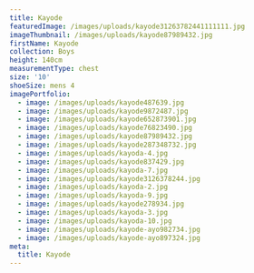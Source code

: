 ```yaml
---
title: Kayode
featuredImage: /images/uploads/kayode31263782441111111.jpg
imageThumbnail: /images/uploads/kayode87989432.jpg
firstName: Kayode
collection: Boys
height: 140cm
measurementType: chest
size: '10'
shoeSize: mens 4
imagePortfolio:
  - image: /images/uploads/kayode487639.jpg
  - image: /images/uploads/kayode9872487.jpg
  - image: /images/uploads/kayode652873901.jpg
  - image: /images/uploads/kayode76823490.jpg
  - image: /images/uploads/kayode87989432.jpg
  - image: /images/uploads/kayode287348732.jpg
  - image: /images/uploads/kayoda-4.jpg
  - image: /images/uploads/kayode837429.jpg
  - image: /images/uploads/kayoda-7.jpg
  - image: /images/uploads/kayode3126378244.jpg
  - image: /images/uploads/kayoda-2.jpg
  - image: /images/uploads/kayoda-9.jpg
  - image: /images/uploads/kayode278934.jpg
  - image: /images/uploads/kayoda-3.jpg
  - image: /images/uploads/kayoda-10.jpg
  - image: /images/uploads/kayode-ayo982734.jpg
  - image: /images/uploads/kayode-ayo897324.jpg
meta:
  title: Kayode
---
```


